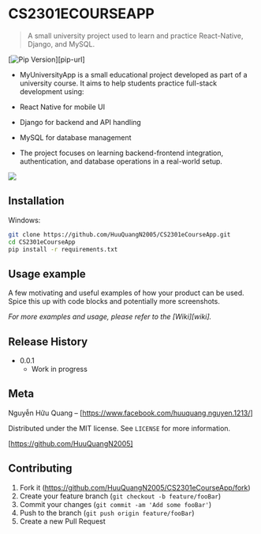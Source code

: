 # CS2301ECOURSEAPP
> A small university project used to learn and practice React-Native, Django, and MySQL.

[![Pip Version][pip-image]][pip-url]

- MyUniversityApp is a small educational project developed as part of a university course.
It aims to help students practice full-stack development using:

- React Native for mobile UI

- Django for backend and API handling

- MySQL for database management

- The project focuses on learning backend-frontend integration, authentication, and database operations in a real-world setup.

![](header.png)

## Installation

Windows:
```sh
git clone https://github.com/HuuQuangN2005/CS2301eCourseApp.git
cd CS2301eCourseApp
pip install -r requirements.txt
```

## Usage example

A few motivating and useful examples of how your product can be used. Spice this up with code blocks and potentially more screenshots.

_For more examples and usage, please refer to the [Wiki][wiki]._

## Release History

* 0.0.1
    * Work in progress

## Meta

Nguyễn Hữu Quang – [https://www.facebook.com/huuquang.nguyen.1213/]

Distributed under the MIT license. See ``LICENSE`` for more information.

[https://github.com/HuuQuangN2005]

## Contributing

1. Fork it (<https://github.com/HuuQuangN2005/CS2301eCourseApp/fork>)
2. Create your feature branch (`git checkout -b feature/fooBar`)
3. Commit your changes (`git commit -am 'Add some fooBar'`)
4. Push to the branch (`git push origin feature/fooBar`)
5. Create a new Pull Request

<!-- Markdown link & img dfn's -->
[pip-image]: https://pypi.org/static/images/logo-small.8998e9d1.svg
[npm-url]: https://pypi.org/

